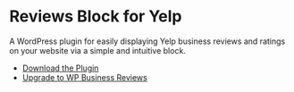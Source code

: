 Reviews Block for Yelp
===================

A WordPress plugin for easily displaying Yelp business reviews and ratings on your website via a simple and intuitive block.

* [Download the Plugin](https://wordpress.org/plugins/yelp-widget-pro/)
* [Upgrade to WP Business Reviews](https://wpbusinessreviews.com/)
